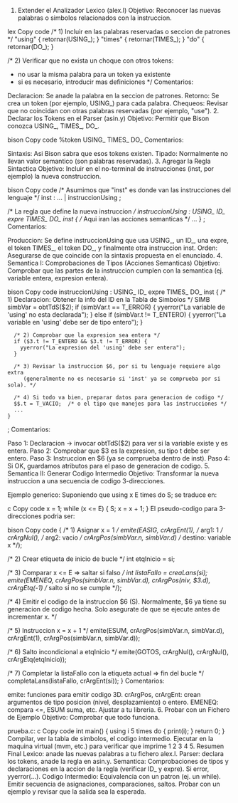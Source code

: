 1. Extender el Analizador Lexico (alex.l)
Objetivo: Reconocer las nuevas palabras o simbolos relacionados con la instruccion.

lex
Copy code
/* 1) Incluir en las palabras reservadas o seccion de patrones */
"using"        { retornar(USING_); }
"times"        { retornar(TIMES_); }
"do"           { retornar(DO_); }

/* 2) Verificar que no exista un choque con otros tokens:
   - no usar la misma palabra para un token ya existente
   - si es necesario, introducir mas definiciones */
Comentarios:

Declaracion: Se anade la palabra en la seccion de patrones.
Retorno: Se crea un token (por ejemplo, USING_) para cada palabra.
Chequeos: Revisar que no coincidan con otras palabras reservadas (por ejemplo, "use").
2. Declarar los Tokens en el Parser (asin.y)
Objetivo: Permitir que Bison conozca USING_, TIMES_, DO_.

bison
Copy code
%token USING_ TIMES_ DO_
Comentarios:

Sintaxis: Asi Bison sabra que esos tokens existen.
Tipado: Normalmente no llevan valor semantico (son palabras reservadas).
3. Agregar la Regla Sintactica
Objetivo: Incluir en el no-terminal de instrucciones (inst, por ejemplo) la nueva construccion.

bison
Copy code
/* Asumimos que "inst" es donde van las instrucciones del lenguaje */
inst
  : ...
  | instruccionUsing
  ;

/* La regla que define la nueva instruccion */
instruccionUsing
  : USING_ ID_ expre TIMES_ DO_ inst
    {
      /* Aqui iran las acciones semanticas */
      ...
    }
  ;
Comentarios:

Produccion: Se define instruccionUsing que usa USING_, un ID_, una expre, el token TIMES_, el token DO_, y finalmente otra instruccion inst.
Orden: Asegurarse de que coincide con la sintaxis propuesta en el enunciado.
4. Semantica I: Comprobaciones de Tipos (Acciones Semanticas)
Objetivo: Comprobar que las partes de la instruccion cumplen con la semantica (ej. variable entera, expresion entera).

bison
Copy code
instruccionUsing
  : USING_ ID_ expre TIMES_ DO_ inst
    {
      /* 1) Declaracion: Obtener la info del ID en la Tabla de Simbolos */
      SIMB simbVar = obtTdS($2);
      if (simbVar.t == T_ERROR) {
        yyerror("La variable de 'using' no esta declarada");
      } else if (simbVar.t != T_ENTERO) {
        yyerror("La variable en 'using' debe ser de tipo entero");
      }

      /* 2) Comprobar que la expresion sea entera */
      if ($3.t != T_ENTERO && $3.t != T_ERROR) {
        yyerror("La expresion del 'using' debe ser entera");
      }

      /* 3) Revisar la instruccion $6, por si tu lenguaje requiere algo extra 
         (generalmente no es necesario si 'inst' ya se comprueba por si sola). */

      /* 4) Si todo va bien, preparar datos para generacion de codigo */
      $$.t = T_VACIO;  /* o el tipo que manejes para las instrucciones */
      ...
    }
;
Comentarios:

Paso 1: Declaracion -> invocar obtTdS($2) para ver si la variable existe y es entera.
Paso 2: Comprobar que $3 es la expresion, su tipo t debe ser entero.
Paso 3: Instruccion en $6 (ya se comprueba dentro de inst).
Paso 4: Si OK, guardamos atributos para el paso de generacion de codigo.
5. Semantica II: Generar Codigo Intermedio
Objetivo: Transformar la nueva instruccion a una secuencia de codigo 3-direcciones.

Ejemplo generico: Suponiendo que using x E times do S; se traduce en:

c
Copy code
x = 1;
while (x <= E) {
  S;
  x = x + 1;
}
El pseudo-codigo para 3-direcciones podria ser:

bison
Copy code
{
  /* 1) Asignar x = 1 */
  emite(EASIG,
        crArgEnt(1),   /* arg1: 1 */
        crArgNul(),    /* arg2: vacio */
        crArgPos(simbVar.n, simbVar.d) /* destino: variable x */);

  /* 2) Crear etiqueta de inicio de bucle */
  int etqInicio = si;

  /* 3) Comparar x <= E => saltar si falso */
  int listaFallo = creaLans(si);
  emite(EMENEQ,
        crArgPos(simbVar.n, simbVar.d),
        crArgPos(niv, $3.d),
        crArgEtq(-1) /* salto si no se cumple */);

  /* 4) Emitir el codigo de la instruccion $6 (S).
     Normalmente, $6 ya tiene su generacion de codigo hecha.
     Solo asegurate de que se ejecute antes de incrementar x. */

  /* 5) Instruccion x = x + 1 */
  emite(ESUM,
        crArgPos(simbVar.n, simbVar.d),
        crArgEnt(1),
        crArgPos(simbVar.n, simbVar.d));

  /* 6) Salto incondicional a etqInicio */
  emite(GOTOS,
        crArgNul(),
        crArgNul(),
        crArgEtq(etqInicio));

  /* 7) Completar la listaFallo con la etiqueta actual => fin del bucle */
  completaLans(listaFallo, crArgEnt(si));
}
Comentarios:

emite: funciones para emitir codigo 3D.
crArgPos, crArgEnt: crean argumentos de tipo posicion (nivel, desplazamiento) o entero.
EMENEQ: compara <=, ESUM suma, etc. Ajustar a tu libreria.
6. Probar con un Fichero de Ejemplo
Objetivo: Comprobar que todo funciona.

prueba.c:
c
Copy code
int main() {
  using i 5 times do {
    print(i);
  }
  return 0;
}
Compilar, ver la tabla de simbolos, el codigo intermedio.
Ejecutar en la maquina virtual (mvm, etc.) para verificar que imprime 1 2 3 4 5.
Resumen Final
Lexico: anade las nuevas palabras a tu fichero alex.l.
Parser: declara los tokens, anade la regla en asin.y.
Semantica:
Comprobaciones de tipos y declaraciones en la accion de la regla (verificar ID_ y expre).
Si error, yyerror(...).
Codigo Intermedio:
Equivalencia con un patron (ej. un while).
Emitir secuencia de asignaciones, comparaciones, saltos.
Probar con un ejemplo y revisar que la salida sea la esperada.
